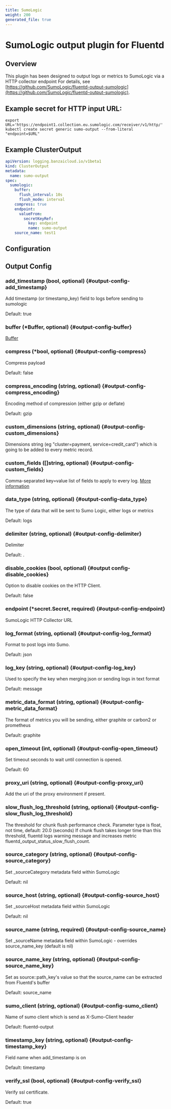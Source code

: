 ```yaml
---
title: SumoLogic
weight: 200
generated_file: true
---
```


# SumoLogic output plugin for Fluentd
## Overview

This plugin has been designed to output logs or metrics to SumoLogic via a HTTP collector endpoint
For details, see [https://github.com/SumoLogic/fluentd-output-sumologic](https://github.com/SumoLogic/fluentd-output-sumologic).

## Example secret for HTTP input URL:

```
export URL='https://endpoint1.collection.eu.sumologic.com/receiver/v1/http/'
kubectl create secret generic sumo-output --from-literal "endpoint=$URL"
```

## Example ClusterOutput

```yaml
apiVersion: logging.banzaicloud.io/v1beta1
kind: ClusterOutput
metadata:
  name: sumo-output
spec:
  sumologic:
    buffer:
      flush_interval: 10s
      flush_mode: interval
    compress: true
    endpoint:
      valueFrom:
        secretKeyRef:
          key: endpoint
          name: sumo-output
    source_name: test1
```


## Configuration
## Output Config

### add_timestamp (bool, optional) {#output-config-add_timestamp}

Add timestamp (or timestamp_key) field to logs before sending to sumologic  

Default:  true

### buffer (*Buffer, optional) {#output-config-buffer}

[Buffer](../buffer/) 

### compress (*bool, optional) {#output-config-compress}

Compress payload  

Default:  false

### compress_encoding (string, optional) {#output-config-compress_encoding}

Encoding method of compression (either gzip or deflate)  

Default:  gzip

### custom_dimensions (string, optional) {#output-config-custom_dimensions}

Dimensions string (eg "cluster=payment, service=credit_card") which is going to be added to every metric record. 


### custom_fields ([]string, optional) {#output-config-custom_fields}

Comma-separated key=value list of fields to apply to every log. [More information](https://help.sumologic.com/Manage/Fields#http-source-fields) 


### data_type (string, optional) {#output-config-data_type}

The type of data that will be sent to Sumo Logic, either logs or metrics  

Default:  logs

### delimiter (string, optional) {#output-config-delimiter}

Delimiter

Default: .

### disable_cookies (bool, optional) {#output config-disable_cookies}

Option to disable cookies on the HTTP Client.  

Default:  false

### endpoint (*secret.Secret, required) {#output-config-endpoint}

SumoLogic HTTP Collector URL 


### log_format (string, optional) {#output-config-log_format}

Format to post logs into Sumo.  

Default:  json

### log_key (string, optional) {#output-config-log_key}

Used to specify the key when merging json or sending logs in text format  

Default:  message

### metric_data_format (string, optional) {#output-config-metric_data_format}

The format of metrics you will be sending, either graphite or carbon2 or prometheus  

Default:  graphite

### open_timeout (int, optional) {#output-config-open_timeout}

Set timeout seconds to wait until connection is opened.  

Default:  60

### proxy_uri (string, optional) {#output-config-proxy_uri}

Add the uri of the proxy environment if present. 


### slow_flush_log_threshold (string, optional) {#output-config-slow_flush_log_threshold}

The threshold for chunk flush performance check. Parameter type is float, not time, default: 20.0 (seconds) If chunk flush takes longer time than this threshold, fluentd logs warning message and increases metric fluentd_output_status_slow_flush_count. 


### source_category (string, optional) {#output-config-source_category}

Set _sourceCategory metadata field within SumoLogic  

Default:  nil

### source_host (string, optional) {#output-config-source_host}

Set _sourceHost metadata field within SumoLogic  

Default:  nil

### source_name (string, required) {#output-config-source_name}

Set _sourceName metadata field within SumoLogic - overrides source_name_key (default is nil) 


### source_name_key (string, optional) {#output-config-source_name_key}

Set as source::path_key's value so that the source_name can be extracted from Fluentd's buffer  

Default:  source_name

### sumo_client (string, optional) {#output-config-sumo_client}

Name of sumo client which is send as X-Sumo-Client header  

Default:  fluentd-output

### timestamp_key (string, optional) {#output-config-timestamp_key}

Field name when add_timestamp is on  

Default:  timestamp

### verify_ssl (bool, optional) {#output-config-verify_ssl}

Verify ssl certificate.  

Default:  true


